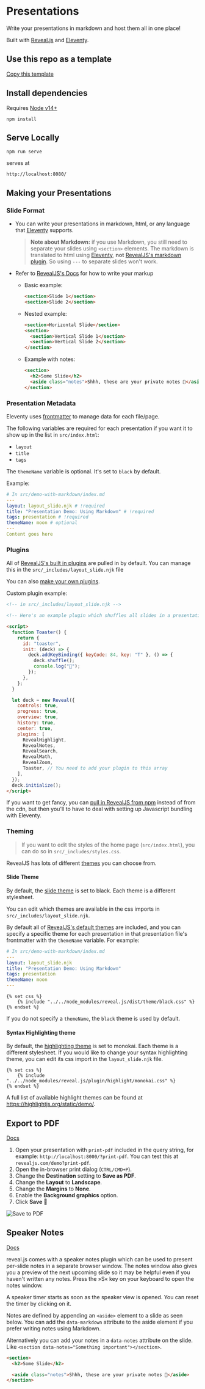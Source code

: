# Presentations

Write your presentations in markdown and host them all in one place!

Built with [Reveal.js](https://revealjs.com/) and [Eleventy](https://www.11ty.dev/).

## Use this repo as a template

[Copy this template](https://github.com/karlyanelson/presentations/generate)

## Install dependencies

Requires [Node v14+](https://nodejs.org/en/)

```
npm install
```

## Serve Locally

```
npm run serve
```

serves at

```
http://localhost:8080/
```

## Making your Presentations

### Slide Format

- You can write your presentations in markdown, html, or any language that [Eleventy](https://www.11ty.dev/) supports.

  > **Note about Markdown:** if you use Markdown, you still need to separate your slides using `<section>` elements. The markdown is translated to html using [Eleventy](https://www.11ty.dev/), **not** [RevealJS's markdown plugin](https://revealjs.com/markdown/). So using `---` to separate slides won't work.

- Refer to [RevealJS's Docs](https://revealjs.com/markup/) for how to write your markup

  - Basic example:
    ```html
    <section>Slide 1</section>
    <section>Slide 2</section>
    ```
  - Nested example:
    ```html
    <section>Horizontal Slide</section>
    <section>
      <section>Vertical Slide 1</section>
      <section>Vertical Slide 2</section>
    </section>
    ```
  - Example with notes:
    ```html
    <section>
      <h2>Some Slide</h2>
      <aside class="notes">Shhh, these are your private notes 📝</aside>
    </section>
    ```

### Presentation Metadata

Eleventy uses [frontmatter](https://www.11ty.dev/docs/data-frontmatter/) to manage data for each file/page.

The following variables are required for each presentation if you want it to show up in the list in `src/index.html`:

- `layout`
- `title`
- `tags`

The `themeName` variable is optional. It's set to `black` by default.

Example:

```yaml
# In src/demo-with-markdown/index.md
---
layout: layout_slide.njk # !required
title: "Presentation Demo: Using Markdown" # !required
tags: presentation # !required
themeName: moon # optional
---
Content goes here
```

### Plugins

All of [RevealJS's built in plugins](https://revealjs.com/plugins/#built-in-plugins) are pulled in by default. You can manage this in the `src/_includes/layout_slide.njk` file

You can also [make your own plugins](https://revealjs.com/creating-plugins/).

Custom plugin example:

```html
<!-- in src/_includes/layout_slide.njk -->

<!-- Here's an example plugin which shuffles all slides in a presentation when the T key is pressed -->

<script>
  function Toaster() {
    return {
      id: "toaster",
      init: (deck) => {
        deck.addKeyBinding({ keyCode: 84, key: "T" }, () => {
          deck.shuffle();
          console.log("🍻");
        });
      },
    };
  }

  let deck = new Reveal({
    controls: true,
    progress: true,
    overview: true,
    history: true,
    center: true,
    plugins: [
      RevealHighlight,
      RevealNotes,
      RevealSearch,
      RevealMath,
      RevealZoom,
      Toaster, // You need to add your plugin to this array
    ],
  });
  deck.initialize();
</script>
```

If you want to get fancy, you can [pull in RevealJS from npm](https://revealjs.com/installation/#installing-from-npm) instead of from the cdn, but then you'll to have to deal with setting up Javascript bundling with Eleventy.

### Theming

> If you want to edit the styles of the home page (`src/index.html`), you can do so in `src/_includes/styles.css`.

RevealJS has lots of different [themes](https://revealjs.com/themes/) you can choose from.

#### Slide Theme

By default, the [slide theme](https://revealjs.com/themes/) is set to black. Each theme is a different stylesheet.

You can edit which themes are available in the css imports in `src/_includes/layout_slide.njk`.

By default all of [RevealJS's default themes](https://revealjs.com/themes/) are included, and you can specify a specific theme for each presentation in that presentation file's frontmatter with the `themeName` variable. For example:

```yaml
# In src/demo-with-markdown/index.md
---
layout: layout_slide.njk
title: "Presentation Demo: Using Markdown"
tags: presentation
themeName: moon
---
```

```liquid
{% set css %}
    {% include "../../node_modules/reveal.js/dist/theme/black.css" %}
{% endset %}

```

If you do not specify a `themeName`, the `black` theme is used by default.

#### Syntax Highlighting theme

By default, the [highlighting theme](https://revealjs.com/code/#theming) is set to monokai. Each theme is a different stylesheet. If you would like to change your syntax highlighting theme, you can edit its css import in the `layout_slide.njk` file.

```liquid
{% set css %}
    {% include "../../node_modules/reveal.js/plugin/highlight/monokai.css" %}
{% endset %}

```

A full list of available highlight themes can be found at https://highlightjs.org/static/demo/.

## Export to PDF

[Docs](https://revealjs.com/your-presentation/pdf-export/)

1. Open your presentation with `print-pdf` included in the query string, for example: `http://localhost:8000/?print-pdf`. You can test this at `revealjs.com/demo?print-pdf`.
2. Open the in-browser print dialog (`CTRL/CMD+P`).
3. Change the **Destination** setting to **Save as PDF**.
4. Change the **Layout** to **Landscape**.
5. Change the **Margins** to **None**.
6. Enable the **Background graphics** option.
7. Click **Save** 🎉

![Save to PDF](https://s3.amazonaws.com/hakim-static/reveal-js/pdf-print-settings-2.png)

## Speaker Notes

[Docs](https://revealjs.com/speaker-view/)

reveal.js comes with a speaker notes plugin which can be used to present per-slide notes in a separate browser window. The notes window also gives you a preview of the next upcoming slide so it may be helpful even if you haven't written any notes. Press the »S« key on your keyboard to open the notes window.

A speaker timer starts as soon as the speaker view is opened. You can reset the timer by clicking on it.

Notes are defined by appending an `<aside>` element to a slide as seen below. You can add the `data-markdown` attribute to the aside element if you prefer writing notes using Markdown.

Alternatively you can add your notes in a `data-notes` attribute on the slide. Like `<section data-notes="Something important"></section>`.

```html
<section>
  <h2>Some Slide</h2>

  <aside class="notes">Shhh, these are your private notes 📝</aside>
</section>
```
